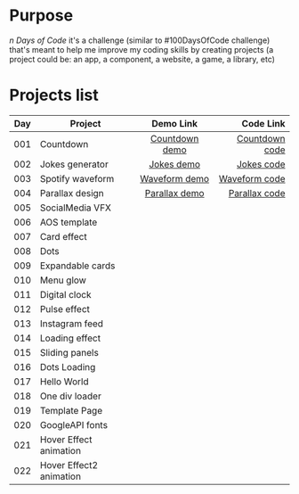 # Purpose

_n Days of Code_ it's a challenge (similar to #100DaysOfCode challenge) that's meant to help me improve my coding skills by creating projects (a project could be: an app, a component, a website, a game, a library, etc)

# Projects list

| Day | Project                 |    Demo Link     |        Code Link |
| --- | ----------------------- | :--------------: | ---------------: |
| 001 | Countdown               | [Countdown demo] | [Countdown code] |
| 002 | Jokes generator         |   [Jokes demo]   |     [Jokes code] |
| 003 | Spotify waveform        | [Waveform demo]  |  [Waveform code] |
| 004 | Parallax design         | [Parallax demo]  |  [Parallax code] |
| 005 | SocialMedia VFX         |                  |                  |
| 006 | AOS template            |                  |                  |
| 007 | Card effect             |                  |                  |
| 008 | Dots                    |                  |                  |
| 009 | Expandable cards        |                  |                  |
| 010 | Menu glow               |                  |                  |
| 011 | Digital clock           |                  |                  |
| 012 | Pulse effect            |                  |                  |
| 013 | Instagram feed          |                  |                  |
| 014 | Loading effect          |                  |                  |
| 015 | Sliding panels          |                  |                  |
| 016 | Dots Loading            |                  |                  |
| 017 | Hello World             |                  |                  |
| 018 | One div loader          |                  |                  |
| 019 | Template Page           |                  |                  |
| 020 | GoogleAPI fonts         |                  |                  |
| 021 | Hover Effect animation  |                  |                  |
| 022 | Hover Effect2 animation |                  |                  |

[countdown demo]: https://trstefan.github.io/ndaysofcode/Countdown/index.html
[countdown code]: https://github.com/trstefan/ndaysofcode/tree/master/Countdown
[jokes demo]: https://trstefan.github.io/ndaysofcode/Jokes%20Generator/index.html
[jokes code]: https://github.com/trstefan/ndaysofcode/tree/master/Jokes%20Generator
[waveform demo]: https://trstefan.github.io/ndaysofcode/Spotify%20waveform/index.html
[waveform code]: https://github.com/trstefan/ndaysofcode/tree/master/Spotify%20waveform
[parallax demo]: https://trstefan.github.io/ndaysofcode/Parallax%20design/index.html
[parallax code]: https://github.com/trstefan/ndaysofcode/tree/master/Parallax%20design
